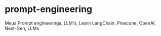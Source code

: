 # prompt-engineering
Meus Prompt engineerings, LLM's, Learn LangChain, Pinecone, OpenAI, Next-Gen, LLMs
